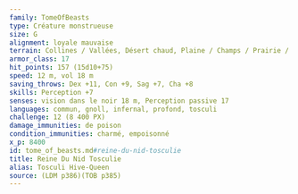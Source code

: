 ```yaml
---
family: TomeOfBeasts
type: Créature monstrueuse
size: G
alignment: loyale mauvaise
terrain: Collines / Vallées, Désert chaud, Plaine / Champs / Prairie / Savane
armor_class: 17
hit_points: 157 (15d10+75)
speed: 12 m, vol 18 m
saving_throws: Dex +11, Con +9, Sag +7, Cha +8
skills: Perception +7
senses: vision dans le noir 18 m, Perception passive 17
languages: commun, gnoll, infernal, profond, tosculi
challenge: 12 (8 400 PX)
damage_immunities: de poison
condition_immunities: charmé, empoisonné
x_p: 8400
id: tome_of_beasts.md#reine-du-nid-tosculie
title: Reine Du Nid Tosculie
alias: Tosculi Hive-Queen
source: (LDM p386)(TOB p385)
---
```


